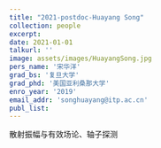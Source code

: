 ```yaml
---
title: "2021-postdoc-Huayang Song"
collection: people
excerpt: 
date: 2021-01-01
talkurl: ''
image: assets/images/HuayangSong.jpg
pers_name: '宋华洋'
grad_bs: '复旦大学'
grad_phd: '美国亚利桑那大学'
enro_year: '2019' 
email_addr: 'songhuayang@itp.ac.cn'
publ_list: 
---
```



散射振幅与有效场论、轴子探测




